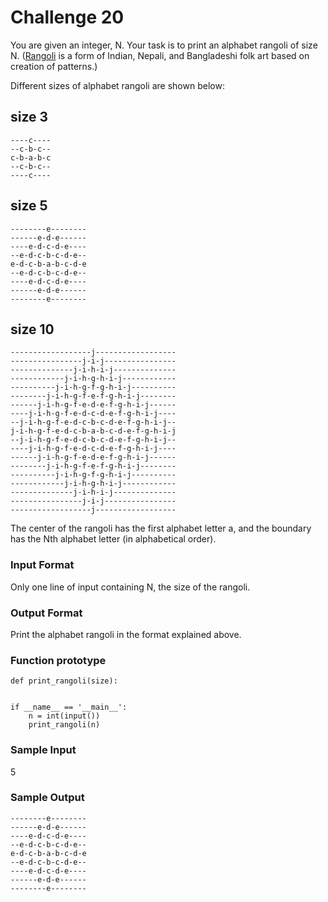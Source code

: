 # Challenge 20

You are given an integer, N. Your task is to print an alphabet rangoli of size
N. ([Rangoli](https://en.wikipedia.org/wiki/Rangoli) is a form of Indian,
Nepali, and Bangladeshi folk art based on creation of patterns.)

Different sizes of alphabet rangoli are shown below:

## size 3

    ----c----
    --c-b-c--
    c-b-a-b-c
    --c-b-c--
    ----c----

## size 5

    --------e--------
    ------e-d-e------
    ----e-d-c-d-e----
    --e-d-c-b-c-d-e--
    e-d-c-b-a-b-c-d-e
    --e-d-c-b-c-d-e--
    ----e-d-c-d-e----
    ------e-d-e------
    --------e--------

## size 10

    ------------------j------------------
    ----------------j-i-j----------------
    --------------j-i-h-i-j--------------
    ------------j-i-h-g-h-i-j------------
    ----------j-i-h-g-f-g-h-i-j----------
    --------j-i-h-g-f-e-f-g-h-i-j--------
    ------j-i-h-g-f-e-d-e-f-g-h-i-j------
    ----j-i-h-g-f-e-d-c-d-e-f-g-h-i-j----
    --j-i-h-g-f-e-d-c-b-c-d-e-f-g-h-i-j--
    j-i-h-g-f-e-d-c-b-a-b-c-d-e-f-g-h-i-j
    --j-i-h-g-f-e-d-c-b-c-d-e-f-g-h-i-j--
    ----j-i-h-g-f-e-d-c-d-e-f-g-h-i-j----
    ------j-i-h-g-f-e-d-e-f-g-h-i-j------
    --------j-i-h-g-f-e-f-g-h-i-j--------
    ----------j-i-h-g-f-g-h-i-j----------
    ------------j-i-h-g-h-i-j------------
    --------------j-i-h-i-j--------------
    ----------------j-i-j----------------
    ------------------j------------------
    
The center of the rangoli has the first alphabet letter a, and the boundary has
the Nth alphabet letter (in alphabetical order).

### Input Format

Only one line of input containing N, the size of the rangoli.

### Output Format

Print the alphabet rangoli in the format explained above.

### Function prototype
    def print_rangoli(size):


    if __name__ == '__main__':
        n = int(input())
        print_rangoli(n)

### Sample Input

5

### Sample Output

    --------e--------
    ------e-d-e------
    ----e-d-c-d-e----
    --e-d-c-b-c-d-e--
    e-d-c-b-a-b-c-d-e
    --e-d-c-b-c-d-e--
    ----e-d-c-d-e----
    ------e-d-e------
    --------e--------